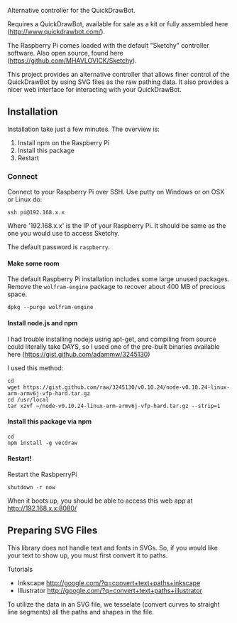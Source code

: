 Alternative controller for the QuickDrawBot.

Requires a QuickDrawBot, available for sale as a kit or fully assembled here (http://www.quickdrawbot.com/).

The Raspberry Pi comes loaded with the default "Sketchy" controller software. Also open source, found here (https://github.com/MHAVLOVICK/Sketchy).

This project provides an alternative controller that allows finer control of the QuickDrawBot by using SVG files as the raw pathing data. It also provides a nicer web interface for interacting with your QuickDrawBot.


## Installation

Installation take just a few minutes. The overview is:

1. Install npm on the Raspberry Pi
1. Install this package
1. Restart

### Connect

Connect to your Raspberry Pi over SSH. Use putty on Windows or on OSX or Linux do:

    ssh pi@192.168.x.x

Where '192.168.x.x' is the IP of your Raspberry Pi. It should be same as the one you would use to access Sketchy.

The default password is `raspberry`.

#### Make some room

The default Raspberry Pi installation includes some large unused packages. Remove the `wolfram-engine` package to recover about 400 MB of precious space.

    dpkg --purge wolfram-engine

#### Install node.js and npm

I had trouble installing nodejs using apt-get, and compiling from source could literally take DAYS, so I used one of the pre-built binaries available here (https://gist.github.com/adammw/3245130)

I used this method:

    cd
    wget https://gist.github.com/raw/3245130/v0.10.24/node-v0.10.24-linux-arm-armv6j-vfp-hard.tar.gz
    cd /usr/local
    tar xzvf ~/node-v0.10.24-linux-arm-armv6j-vfp-hard.tar.gz --strip=1

#### Install this package via npm

    cd
    npm install -g vecdraw

#### Restart!

Restart the RasbperryPi

    shutdown -r now

When it boots up, you should be able to access this web app at http://192.168.x.x:8080/

## Preparing SVG Files
This library does not handle text and fonts in SVGs. So, if you would like your text to show up, you must first convert it to paths.

Tutorials
* Inkscape http://google.com/?q=convert+text+paths+inkscape
* Illustrator http://google.com/?q=convert+text+paths+illustrator

To utilize the data in an SVG file, we tesselate (convert curves to straight line segments) all the paths and shapes in the file.
